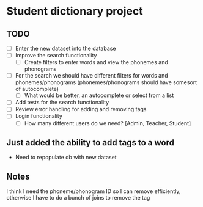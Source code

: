 # Student dictionary project

## TODO

- [ ] Enter the new dataset into the database
- [ ] Improve the search functionality
  - [ ] Create filters to enter words and view the phonemes and phonograms
- [ ] For the search we should have different filters for words and phonemes/phonograms (phonemes/phonograms should have somesort of autocomplete)
  - [ ] What would be better, an autocomplete or select from a list
- [ ] Add tests for the search functionality
- [ ] Review error handling for adding and removing tags
- [ ] Login functionality
  - [ ] How many different users do we need? [Admin, Teacher, Student]

## Just added the ability to add tags to a word

- Need to repopulate db with new dataset

## Notes

I think I need the phoneme/phonogram ID so I can remove efficiently, otherwise I have to do a bunch of joins to remove the tag
